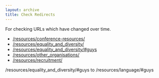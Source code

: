 ```yaml
---
layout: archive
title: Check Redirects
---
```


For checking URLs which have changed over time.

* [/resources/conference-resources/](/resources/conference-resources/)
* [/resources/equality_and_diversity/](/resources/equality_and_diversity/)
* [/resources/equality_and_diversity/#guys](/resources/equality_and_diversity/#guys)
* [/resources/other_organisations/](/resources/other_organisations/)
* [/resources/recruitment/](/resources/recruitment/)

/resources/equality_and_diversity/#guys
to
/resources/language/#guys
